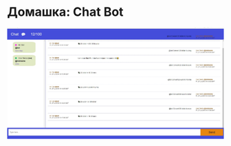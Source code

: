 # Домашка: Chat Bot

![alt text](https://github.com/bohdan-koldun/Chat-Bot/blob/master/screenshots/1.jpg "View")

